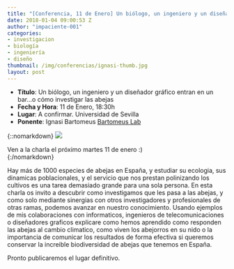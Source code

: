 ```yaml
---
title: "[Conferencia, 11 de Enero] Un biólogo, un ingeniero y un diseñador gráfico entran en un bar...o cómo investigar las abejas"
date: 2018-01-04 09:00:53 Z
author: "impaciente-001"
categories:
- investigacion
- biología
- ingeniería
- diseño
thumbnail: /img/conferencias/ignasi-thumb.jpg
layout: post
---
```


- **Título**: Un biólogo, un ingeniero y un diseñador gráfico entran en un bar...o cómo investigar las abejas
- **Fecha y Hora**: 11 de Enero, 18:30h
- **Lugar**: A confirmar. Universidad de Sevilla
- **Ponente**: Ignasi Bartomeus [Bartomeus Lab](http://www.bartomeuslab.com)

{::nomarkdown}
<img src="{{ site.baseurl }}/img/conferencias/ignasi-cartel.jpg">
<div class="piefoto"> Ven a la charla el próximo martes 11 de enero :) </div>
{:/nomarkdown}

Hay más de 1000 especies de abejas en España, y estudiar su ecologia, sus dinamicas poblacionales, y el servicio que nos prestan polinizando los cultivos es una tarea demasiado grande para una sola persona. En esta charla os invito a descubrir como investigamos que les pasa a las abejas, y como solo mediante sinergias con otros investigadores y profesionales de otras ramas, podemos avanzar en nuestro conocimiento. Usando ejemplos de mis colaboraciones con informaticos, ingenieros de telecomunicaciones o diseñadores graficos explicare como hemos aprendido como responden las abejas al cambio climatico, como viven los abejorros en su nido o la importancia de comunicar los resultados de forma efectiva si queremos conservar la increible biodiversidad de abejas que tenemos en España.

Pronto publicaremos el lugar definitivo.
